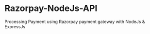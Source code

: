 # Razorpay-NodeJs-API
Processing Payment using Razorpay payment gateway with NodeJs &amp; ExpressJs 
